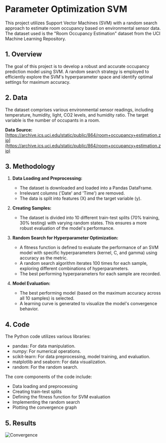 # Parameter Optimization SVM

This project utilizes Support Vector Machines (SVM) with a random search approach to estimate room occupancy based on environmental sensor data.  The dataset used is the "Room Occupancy Estimation" dataset from the UCI Machine Learning Repository.

## 1. Overview

The goal of this project is to develop a robust and accurate occupancy prediction model using SVM.  A random search strategy is employed to efficiently explore the SVM's hyperparameter space and identify optimal settings for maximum accuracy.

## 2. Data

The dataset comprises various environmental sensor readings, including temperature, humidity, light, CO2 levels, and humidity ratio. The target variable is the number of occupants in a room.

**Data Source:** [https://archive.ics.uci.edu/static/public/864/room+occupancy+estimation.zip](https://archive.ics.uci.edu/static/public/864/room+occupancy+estimation.zip)

## 3. Methodology

1. **Data Loading and Preprocessing:**
   - The dataset is downloaded and loaded into a Pandas DataFrame.
   - Irrelevant columns ('Date' and 'Time') are removed.
   - The data is split into features (X) and the target variable (y).

2. **Creating Samples:**
   - The dataset is divided into 10 different train-test splits (70% training, 30% testing) with varying random states.  This ensures a more robust evaluation of the model's performance.

3. **Random Search for Hyperparameter Optimization:**
   - A fitness function is defined to evaluate the performance of an SVM model with specific hyperparameters (kernel, C, and gamma) using accuracy as the metric.
   - A random search algorithm iterates 100 times for each sample, exploring different combinations of hyperparameters.
   - The best performing hyperparameters for each sample are recorded.

4. **Model Evaluation:**
   - The best performing model (based on the maximum accuracy across all 10 samples) is selected.
   - A learning curve is generated to visualize the model's convergence behavior.

## 4. Code

The Python code utilizes various libraries:
- pandas: For data manipulation.
- numpy: For numerical operations.
- scikit-learn: For data preprocessing, model training, and evaluation.
- matplotlib and seaborn: For data visualization.
- random:  For the random search.

The core components of the code include:
- Data loading and preprocessing
- Creating train-test splits
- Defining the fitness function for SVM evaluation
- Implementing the random search
- Plotting the convergence graph

## 5. Results

![Convergence](https://github.com/user-attachments/assets/c00ed532-b754-4cc8-932b-8e2469c64129)
